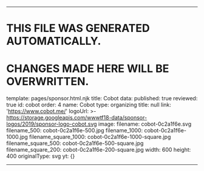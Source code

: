----

# THIS FILE WAS GENERATED AUTOMATICALLY.
# CHANGES MADE HERE WILL BE OVERWRITTEN.

template: pages/sponsor.html.njk
title: Cobot
data:
  published: true
  reviewed: true
  id: cobot
  order: 4
  name: Cobot
  type: organizing
  title: null
  link: 'https://www.cobot.me/'
  logoUrl: >-
    https://storage.googleapis.com/wwwtf18-data/sponsor-logos/2019/sponsor-logo-cobot.svg
  image:
    filename: cobot-0c2a1f6e.svg
    filename_500: cobot-0c2a1f6e-500.jpg
    filename_1000: cobot-0c2a1f6e-1000.jpg
    filename_square_1000: cobot-0c2a1f6e-1000-square.jpg
    filename_square_500: cobot-0c2a1f6e-500-square.jpg
    filename_square_200: cobot-0c2a1f6e-200-square.jpg
    width: 600
    height: 400
    originalType: svg
yt: {}

----

 
